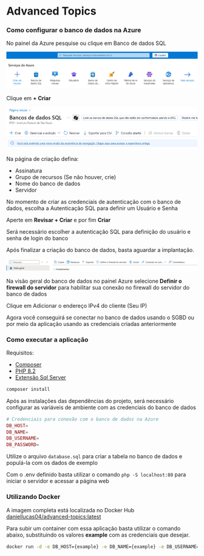 # Advanced Topics

### Como configurar o banco de dados na Azure

No painel da Azure pesquise ou clique em Banco de dados SQL

![Painel Azure](images/first.png)


Clique em **+ Criar**

![Painel Azure](images/second.png)

Na página de criação defina:
- Assinatura
- Grupo de recursos (Se não houver, crie)
- Nome do banco de dados
- Servidor

No momento de criar as credenciais de autenticação com o banco de dados, escolha a Autenticação SQL para definir um Usuário e Senha

Aperte em **Revisar + Criar** e por fim **Criar**

Será necessário escolher a autenticação SQL para definição do usuário e senha de login do banco

Após finalizar a criação do banco de dados, basta aguardar a implantação.

![Painel Azure](images/third.png)

Na visão geral do banco de dados no painel Azure selecione **Definir o firewall do servidor** para habilitar sua conexão no firewall do servidor do banco de dados

Clique em Adicionar o endereço IPv4 do cliente (Seu IP)

Agora você conseguirá se conectar no banco de dados usando o SGBD ou por meio da aplicação usando as credenciais criadas anteriormente

### Como executar a aplicação

Requisitos:
- [Composer](https://getcomposer.org/download/])
- [PHP 8.2](https://www.php.net/releases/8.2/en.php)
- [Extensão Sql Server](https://github.com/microsoft/msphpsql)

```php
composer install
```

Após as instalações das dependências do projeto, será necessário configurar as variáveis de ambiente com as credenciais do banco de dados

```php
# Credenciais para conexão com o banco de dados na Azure
DB_HOST=
DB_NAME=
DB_USERNAME=
DB_PASSWORD=
```

Utilize o arquivo `database.sql` para criar a tabela no banco de dados e populá-la com os dados de exemplo

Com o .env definido basta utilizar o comando `php -S localhost:80` para iniciar o servidor e acessar a página web

### Utilizando Docker

A imagem completa está localizada no Docker Hub [daniellucas04/advanced-topics:latest](https://hub.docker.com/r/daniellucas04/advanced-topics)

Para subir um container com essa aplicação basta utilizar o comando abaixo, substituindo os valores **example** com as credenciais que desejar.

```bash
docker run -d -e DB_HOST={example} -e DB_NAME={example} -e DB_USERNAME={example} -e DB_PASSWORD={example} -p 80:80 -p 3306:3306 -v /c/database/mysql_data:/var/lib/mysql daniellucas04/advanced-topics:latest
```